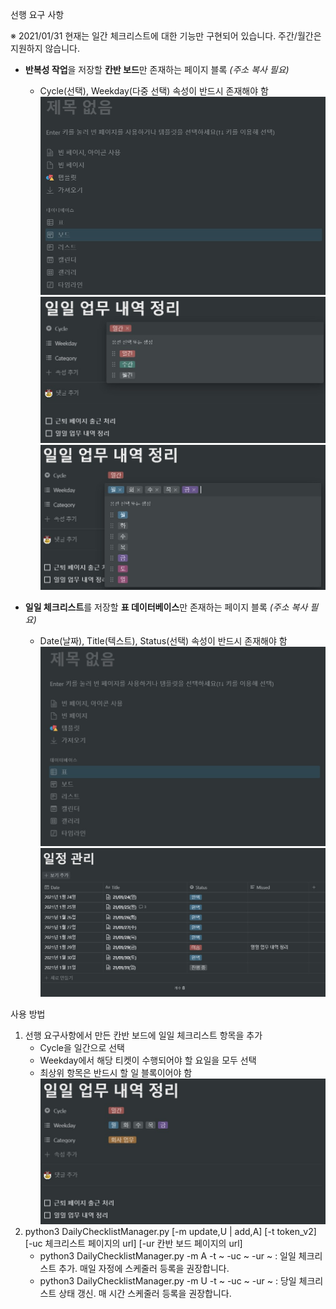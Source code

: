 선행 요구 사항

※ 2021/01/31 현재는 일간 체크리스트에 대한 기능만 구현되어 있습니다. 주간/월간은 지원하지 않습니다.

* **반복성 작업**을 저장할 **칸반 보드**만 존재하는 페이지 블록 _(주소 복사 필요)_
  * Cycle(선택), Weekday(다중 선택) 속성이 반드시 존재해야 함
![칸반 보드 생성하기](./images/page_board.jpg)
![cycle - 일간,주간,월간](./images/cycle.jpg)
![weekday - 월,화,수,목,금,토,일](./images/weekday.jpg)

* **일일 체크리스트**를 저장할 **표 데이터베이스**만 존재하는 페이지 블록 _(주소 복사 필요)_
  * Date(날짜), Title(텍스트), Status(선택) 속성이 반드시 존재해야 함
![표 생성하기](./images/page_table.jpg)
![생성된 표 예시](./images/table_checklist.jpg)

사용 방법
1. 선행 요구사항에서 만든 칸반 보드에 일일 체크리스트 항목을 추가
    * Cycle을 일간으로 선택
    * Weekday에서 해당 티켓이 수행되어야 할 요일을 모두 선택
    * 최상위 항목은 반드시 할 일 블록이어야 함
![티켓 예시](./images/sample_ticket.jpg)
2. python3 DailyChecklistManager.py [-m update,U | add,A] [-t token_v2] [-uc 체크리스트 페이지의 url] [-ur 칸반 보드 페이지의 url]
    * python3 DailyChecklistManager.py -m A -t ~ -uc ~ -ur ~ : 일일 체크리스트 추가. 매일 자정에 스케줄러 등록을 권장합니다.
    * python3 DailyChecklistManager.py -m U -t ~ -uc ~ -ur ~ : 당일 체크리스트 상태 갱신. 매 시간 스케줄러 등록을 권장합니다.
